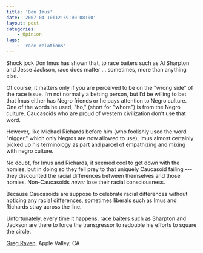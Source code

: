 ```yaml
---
title: 'Don Imus'
date: '2007-04-10T12:59:00-08:00'
layout: post
categories:
    - Opinion
tags:
    - 'race relations'
---
```


Shock jock Don Imus has shown that, to race baiters such as Al Sharpton and Jesse Jackson, race does matter ... sometimes, more than anything else.  
  
Of course, it matters only if you are perceived to be on the "wrong side" of the race issue. I’m not normally a betting person, but I’d be willing to bet that Imus either has Negro friends or he pays attention to Negro culture. One of the words he used, "ho," (short for "whore") is from the Negro culture. Caucasoids who are proud of western civilization don’t use that word.

However, like Michael Richards before him (who foolishly used the word "nigger," which only Negros are now allowed to use), Imus almost certainly picked up his terminology as part and parcel of empathizing and mixing with negro culture.

No doubt, for Imus and Richards, it seemed cool to get down with the homies, but in doing so they fell prey to that uniquely Caucasoid failing --- they discounted the racial differences between themselves and those homies. Non-Caucasoids *never* lose their racial consciousness.

Because Caucasoids are suppose to celebrate racial differences without noticing any racial differences, sometimes liberals such as Imus and Richards stray across the line.

Unfortunately, every time it happens, race baiters such as Sharpton and Jackson are there to force the transgressor to redouble his efforts to square the circle.

[Greg Raven](https://www.gregraven.org/), Apple Valley, CA
